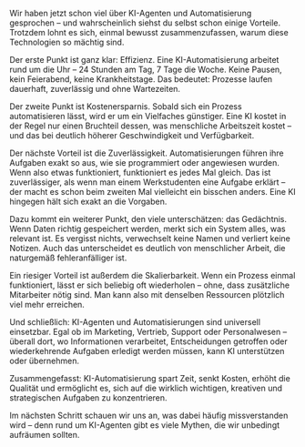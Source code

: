 Wir haben jetzt schon viel über KI-Agenten und Automatisierung gesprochen – und wahrscheinlich siehst du selbst schon einige Vorteile.
Trotzdem lohnt es sich, einmal bewusst zusammenzufassen, warum diese Technologien so mächtig sind.

Der erste Punkt ist ganz klar: Effizienz.
Eine KI-Automatisierung arbeitet rund um die Uhr – 24 Stunden am Tag, 7 Tage die Woche.
Keine Pausen, kein Feierabend, keine Krankheitstage.
Das bedeutet: Prozesse laufen dauerhaft, zuverlässig und ohne Wartezeiten.

Der zweite Punkt ist Kostenersparnis.
Sobald sich ein Prozess automatisieren lässt, wird er um ein Vielfaches günstiger.
Eine KI kostet in der Regel nur einen Bruchteil dessen, was menschliche Arbeitszeit kostet – und das bei deutlich höherer Geschwindigkeit und Verfügbarkeit.

Der nächste Vorteil ist die Zuverlässigkeit.
Automatisierungen führen ihre Aufgaben exakt so aus, wie sie programmiert oder angewiesen wurden.
Wenn also etwas funktioniert, funktioniert es jedes Mal gleich.
Das ist zuverlässiger, als wenn man einem Werkstudenten eine Aufgabe erklärt – der macht es schon beim zweiten Mal vielleicht ein bisschen anders.
Eine KI hingegen hält sich exakt an die Vorgaben.

Dazu kommt ein weiterer Punkt, den viele unterschätzen: das Gedächtnis.
Wenn Daten richtig gespeichert werden, merkt sich ein System alles, was relevant ist.
Es vergisst nichts, verwechselt keine Namen und verliert keine Notizen.
Auch das unterscheidet es deutlich von menschlicher Arbeit, die naturgemäß fehleranfälliger ist.

Ein riesiger Vorteil ist außerdem die Skalierbarkeit.
Wenn ein Prozess einmal funktioniert, lässt er sich beliebig oft wiederholen – ohne, dass zusätzliche Mitarbeiter nötig sind.
Man kann also mit denselben Ressourcen plötzlich viel mehr erreichen.

Und schließlich: KI-Agenten und Automatisierungen sind universell einsetzbar.
Egal ob im Marketing, Vertrieb, Support oder Personalwesen – überall dort, wo Informationen verarbeitet, Entscheidungen getroffen oder wiederkehrende Aufgaben erledigt werden müssen, kann KI unterstützen oder übernehmen.

Zusammengefasst:
KI-Automatisierung spart Zeit, senkt Kosten, erhöht die Qualität und ermöglicht es, sich auf die wirklich wichtigen, kreativen und strategischen Aufgaben zu konzentrieren.

Im nächsten Schritt schauen wir uns an, was dabei häufig missverstanden wird – denn rund um KI-Agenten gibt es viele Mythen, die wir unbedingt aufräumen sollten.

